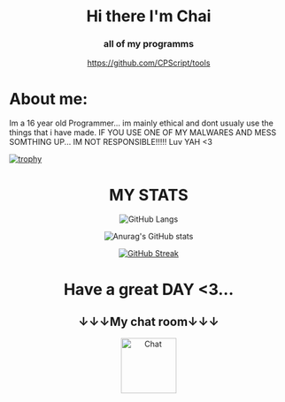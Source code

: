 <div align="center">
 
# Hi there I'm Chai
 
### all of my programms
https://github.com/CPScript/tools
<div align="left">

# About me:
Im a 16 year old Programmer... im mainly ethical and dont usualy use the things that i have made.
IF YOU USE ONE OF MY MALWARES AND MESS SOMTHING UP... IM NOT RESPONSIBLE!!!!!
Luv YAH <3
           
      
 [![trophy](https://github-profile-trophy.vercel.app/?username=CPScript)](https://github.com/CPScript/github-profile-trophy)










<div align="center">



# MY STATS
           
![GitHub Langs](https://github-readme-stats.vercel.app/api/top-langs/?username=CPScript&layout=compact&theme=blue-green)

![Anurag's GitHub stats](https://github-readme-stats.vercel.app/api?username=CPScript&show_icons=true&theme=synthwave)

[![GitHub Streak](https://github-readme-streak-stats.herokuapp.com?user=CPScript&theme=hacker&date_format=M%20j%5B%2C%20Y%5D)](https://git.io/streak-stats)

 
 
 
 

<div align="center">

# Have a great DAY <3... 
## ↓↓↓My chat room↓↓↓
 
<a href="https://organizations.minnit.chat/770249523178200/CoffeeChat" target="_blank"><img src="https://encrypted-tbn0.gstatic.com/images?q=tbn:ANd9GcQNyeE1WLMdrs2CC4dRi_i4gfCQahtjMsgn4g&usqp=CAU" alt="Chat" height="100" width="100"></a>
